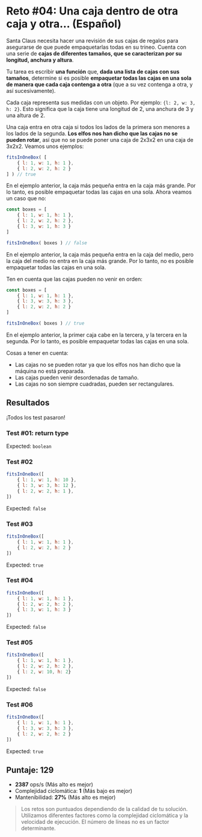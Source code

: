 # Reto #04: Una caja dentro de otra caja y otra... (Español)

Santa Claus necesita hacer una revisión de sus cajas de regalos para asegurarse de que puede empaquetarlas todas en su trineo. Cuenta con una serie de **cajas de diferentes tamaños, que se caracterizan por su longitud, anchura y altura**.

Tu tarea es escribir **una función** que, **dada una lista de cajas con sus tamaños**, determine si es posible **empaquetar todas las cajas en una sola de manera que cada caja contenga a otra** (que a su vez contenga a otra, y así sucesivamente).

Cada caja representa sus medidas con un objeto. Por ejemplo: `{l: 2, w: 3, h: 2}`. Esto significa que la caja tiene una longitud de 2, una anchura de 3 y una altura de 2.

Una caja entra en otra caja si todos los lados de la primera son menores a los lados de la segunda. **Los elfos nos han dicho que las cajas no se pueden rotar**, así que no se puede poner una caja de 2x3x2 en una caja de 3x2x2. Veamos unos ejemplos:

```js
fitsInOneBox( [
    { l: 1, w: 1, h: 1 },
    { l: 2, w: 2, h: 2 }
] ) // true
```

En el ejemplo anterior, la caja más pequeña entra en la caja más grande. Por lo tanto, es posible empaquetar todas las cajas en una sola. Ahora veamos un caso que no:

```js
const boxes = [
    { l: 1, w: 1, h: 1 },
    { l: 2, w: 2, h: 2 },
    { l: 3, w: 1, h: 3 }
]

fitsInOneBox( boxes ) // false
```

En el ejemplo anterior, la caja más pequeña entra en la caja del medio, pero la caja del medio no entra en la caja más grande. Por lo tanto, no es posible empaquetar todas las cajas en una sola.

Ten en cuenta que las cajas pueden no venir en orden:

```js
const boxes = [
    { l: 1, w: 1, h: 1 },
    { l: 3, w: 3, h: 3 },
    { l: 2, w: 2, h: 2 }
]

fitsInOneBox( boxes ) // true
```

En el ejemplo anterior, la primer caja cabe en la tercera, y la tercera en la segunda. Por lo tanto, es posible empaquetar todas las cajas en una sola.

Cosas a tener en cuenta:

- Las cajas no se pueden rotar ya que los elfos nos han dicho que la máquina no está preparada.
- Las cajas pueden venir desordenadas de tamaño.
- Las cajas no son siempre cuadradas, pueden ser rectangulares.

## Resultados

¡Todos los test pasaron!

### Test #01: return type

Expected: `boolean`

### Test #02

```js
fitsInOneBox([
    { l: 1, w: 1, h: 10 },
    { l: 3, w: 3, h: 12 },
    { l: 2, w: 2, h: 1 },
])
```

Expected: `false`

### Test #03

```js
fitsInOneBox([
    { l: 1, w: 1, h: 1 },
    { l: 2, w: 2, h: 2 }
])
```

Expected: `true`

### Test #04

```js
fitsInOneBox([
    { l: 1, w: 1, h: 1 },
    { l: 2, w: 2, h: 2 },
    { l: 3, w: 1, h: 3 }
])
```

Expected: `false`

### Test #05

```js
fitsInOneBox([
    { l: 1, w: 1, h: 1 },
    { l: 2, w: 2, h: 2 },
    { l: 2, w: 10, h: 2}
])
```

Expected: `false`

### Test #06

```js
fitsInOneBox([
    { l: 1, w: 1, h: 1 },
    { l: 3, w: 3, h: 3 },
    { l: 2, w: 2, h: 2 }
])
```

Expected: `true`

## Puntaje: 129

- **2387** ops/s (Más alto es mejor)
- Complejidad ciclomática: **1** (Más bajo es mejor)
- Mantenibilidad: **27%** (Más alto es mejor)

> Los retos son puntuados dependiendo de la calidad de tu solución. Utilizamos diferentes factores como la complejidad ciclomática y la velocidad de ejecución. El número de líneas no es un factor determinante.
